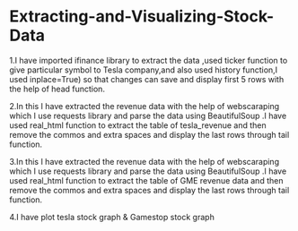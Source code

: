 # Extracting-and-Visualizing-Stock-Data
1.I have imported ifinance library to extract the data ,used ticker function to give particular symbol to Tesla company,and also used history function,I used inplace=True) so that changes can save and display first 5 rows with the help of head function.

2.In this I have extracted the revenue data with the help of webscaraping which I use requests library and parse the data using BeautifulSoup .I have used real_html function to extract the table of tesla_revenue and then remove the commos and extra spaces and display the last rows through tail function.

3.In this I have extracted the revenue data with the help of webscaraping which I use requests library and parse the data using BeautifulSoup .I have used real_html function to extract the table of GME revenue data and then remove the commos and extra spaces and display the last rows through tail function.

4.I have plot tesla stock graph & Gamestop stock graph
